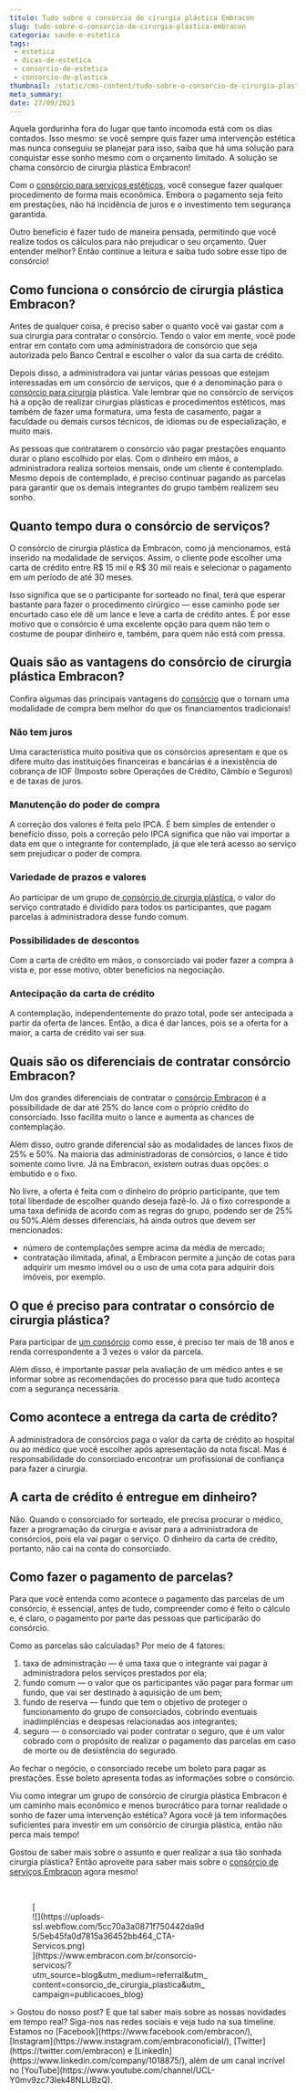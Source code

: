 ```yaml
---
titulo: Tudo sobre o consórcio de cirurgia plástica Embracon
slug: tudo-sobre-o-consorcio-de-cirurgia-plastica-embracon
categoria: saude-e-estetica
tags:
 - estetica
 - dicas-de-estetica
 - consorcio-de-estetica
 - consorcio-de-plastica
thumbnail: /static/cms-content/tudo-sobre-o-consorcio-de-cirurgia-plastica-embracon.jpeg
meta_summary: 
date: 27/09/2021
---
```

Aquela gordurinha fora do lugar que tanto incomoda está com os dias contados. Isso mesmo: se você sempre quis fazer uma intervenção estética mas nunca conseguiu se planejar para isso, saiba que há uma solução para conquistar esse sonho mesmo com o orçamento limitado. A solução se chama consórcio de cirurgia plástica Embracon!

Com o [consórcio para serviços estéticos](https://www.embracon.com.br/blog/5-duvidas-sobre-o-consorcio-de-cirurgia), você consegue fazer qualquer procedimento de forma mais econômica. Embora o pagamento seja feito em prestações, não há incidência de juros e o investimento tem segurança garantida.

Outro benefício é fazer tudo de maneira pensada, permitindo que você realize todos os cálculos para não prejudicar o seu orçamento. Quer entender melhor? Então continue a leitura e saiba tudo sobre esse tipo de consórcio!

Como funciona o consórcio de cirurgia plástica Embracon?
--------------------------------------------------------

Antes de qualquer coisa, é preciso saber o quanto você vai gastar com a sua cirurgia para contratar o consórcio. Tendo o valor em mente, você pode entrar em contato com uma administradora de consórcio que seja autorizada pelo Banco Central e escolher o valor da sua carta de crédito.

Depois disso, a administradora vai juntar várias pessoas que estejam interessadas em um consórcio de serviços, que é a denominação para o [consórcio para cirurgia](https://www.embracon.com.br/consorcio-servicos) plástica. Vale lembrar que no consórcio de serviços há a opção de realizar cirurgias plásticas e procedimentos estéticos, mas também de fazer uma formatura, uma festa de casamento, pagar a faculdade ou demais cursos técnicos, de idiomas ou de especialização, e muito mais.

As pessoas que contratarem o consórcio vão pagar prestações enquanto durar o plano escolhido por elas. Com o dinheiro em mãos, a administradora realiza sorteios mensais, onde um cliente é contemplado. Mesmo depois de contemplado, é preciso continuar pagando as parcelas para garantir que os demais integrantes do grupo também realizem seu sonho.

Quanto tempo dura o consórcio de serviços?
------------------------------------------

O consórcio de cirurgia plástica da Embracon, como já mencionamos, está inserido na modalidade de serviços. Assim, o cliente pode escolher uma carta de crédito entre R$ 15 mil e R$ 30 mil reais e selecionar o pagamento em um período de até 30 meses.

Isso significa que se o participante for sorteado no final, terá que esperar bastante para fazer o procedimento cirúrgico — esse caminho pode ser encurtado caso ele dê um lance e leve a carta de crédito antes. É por esse motivo que o consórcio é uma excelente opção para quem não tem o costume de poupar dinheiro e, também, para quem não está com pressa.

Quais são as vantagens do consórcio de cirurgia plástica Embracon?
------------------------------------------------------------------

Confira algumas das principais vantagens do [consórcio](https://www.embracon.com.br/consorcio-servicos) que o tornam uma modalidade de compra bem melhor do que os financiamentos tradicionais!

### Não tem juros

Uma característica muito positiva que os consórcios apresentam e que os difere muito das instituições financeiras e bancárias é a inexistência de cobrança de IOF (Imposto sobre Operações de Crédito, Câmbio e Seguros) e de taxas de juros.

### Manutenção do poder de compra

A correção dos valores é feita pelo IPCA. É bem simples de entender o benefício disso, pois a correção pelo IPCA significa que não vai importar a data em que o integrante for contemplado, já que ele terá acesso ao serviço sem prejudicar o poder de compra.

### Variedade de prazos e valores

Ao participar de um grupo de[ consórcio de cirurgia plástica](https://www.embracon.com.br/blog/5-duvidas-sobre-o-consorcio-de-cirurgia), o valor do serviço contratado é dividido para todos os participantes, que pagam parcelas à administradora desse fundo comum.

### Possibilidades de descontos

Com a carta de crédito em mãos, o consorciado vai poder fazer a compra à vista e, por esse motivo, obter benefícios na negociação.

### Antecipação da carta de crédito

A contemplação, independentemente do prazo total, pode ser antecipada a partir da oferta de lances. Então, a dica é dar lances, pois se a oferta for a maior, a carta de crédito vai ser sua.

Quais são os diferenciais de contratar consórcio Embracon?
----------------------------------------------------------

Um dos grandes diferenciais de contratar o [consórcio Embracon](https://www.embracon.com.br/consorcio-servicos) é a possibilidade de dar até 25% do lance com o próprio crédito do consorciado. Isso facilita muito o lance e aumenta as chances de contemplação.

Além disso, outro grande diferencial são as modalidades de lances fixos de 25% e 50%. Na maioria das administradoras de consórcios, o lance é tido somente como livre. Já na Embracon, existem outras duas opções: o embutido e o fixo.

No livre, a oferta é feita com o dinheiro do próprio participante, que tem total liberdade de escolher quando deseja fazê-lo. Já o fixo corresponde a uma taxa definida de acordo com as regras do grupo, podendo ser de 25% ou 50%.Além desses diferenciais, há ainda outros que devem ser mencionados:

- número de contemplações sempre acima da média de mercado;
- contratação ilimitada, afinal, a Embracon permite a junção de cotas para adquirir um mesmo imóvel ou o uso de uma cota para adquirir dois imóveis, por exemplo.

O que é preciso para contratar o consórcio de cirurgia plástica?
----------------------------------------------------------------

Para participar de [um consórcio](https://www.embracon.com.br/consorcio-servicos) como esse, é preciso ter mais de 18 anos e renda correspondente a 3 vezes o valor da parcela.

Além disso, é importante passar pela avaliação de um médico antes e se informar sobre as recomendações do processo para que tudo aconteça com a segurança necessária.

Como acontece a entrega da carta de crédito?
--------------------------------------------

A administradora de consórcios paga o valor da carta de crédito ao hospital ou ao médico que você escolher após apresentação da nota fiscal. Mas é responsabilidade do consorciado encontrar um profissional de confiança para fazer a cirurgia.

A carta de crédito é entregue em dinheiro?
------------------------------------------

Não. Quando o consorciado for sorteado, ele precisa procurar o médico, fazer a programação da cirurgia e avisar para a administradora de consórcios, pois ela vai pagar o serviço. O dinheiro da carta de crédito, portanto, não cai na conta do consorciado.

Como fazer o pagamento de parcelas?
-----------------------------------

Para que você entenda como acontece o pagamento das parcelas de um consórcio, é essencial, antes de tudo, compreender como é feito o cálculo e, é claro, o pagamento por parte das pessoas que participarão do consórcio.

Como as parcelas são calculadas? Por meio de 4 fatores:

1. taxa de administração — é uma taxa que o integrante vai pagar à administradora pelos serviços prestados por ela;
2. fundo comum — o valor que os participantes vão pagar para formar um fundo, que vai ser destinado à aquisição de um bem;
3. fundo de reserva — fundo que tem o objetivo de proteger o funcionamento do grupo de consorciados, cobrindo eventuais inadimplências e despesas relacionadas aos integrantes;
4. seguro — o consorciado vai poder contratar o seguro, que é um valor cobrado com o propósito de realizar o pagamento das parcelas em caso de morte ou de desistência do segurado.

Ao fechar o negócio, o consorciado recebe um boleto para pagar as prestações. Esse boleto apresenta todas as informações sobre o consórcio.

Viu como integrar um grupo de consórcio de cirurgia plástica Embracon é um caminho mais econômico e menos burocrático para tornar realidade o sonho de fazer uma intervenção estética? Agora você já tem informações suficientes para investir em um consórcio de cirurgia plástica, então não perca mais tempo!

Gostou de saber mais sobre o assunto e quer realizar a sua tão sonhada cirurgia plástica? Então aproveite para saber mais sobre o [consórcio de serviços Embracon](https://www.embracon.com.br/consorcio-servicos) agora mesmo!

‍

<figure class="w-richtext-figure-type-image w-richtext-align-center" style="max-width:310px">[<div>![](https://uploads-ssl.webflow.com/5cc70a3a0871f750442da9d5/5eb45fa0d7815a36452bb464_CTA-Servicos.png)</div>](https://www.embracon.com.br/consorcio-servicos/?utm_source=blog&utm_medium=referral&utm_content=consorcio_de_cirurgia_plastica&utm_campaign=publicacoes_blog)</figure>> Gostou do nosso post? E que tal saber mais sobre as nossas novidades em tempo real? Siga-nos nas redes sociais e veja tudo na sua timeline. Estamos no [Facebook](https://www.facebook.com/embracon/), [Instagram](https://www.instagram.com/embraconoficial/), [Twitter](https://twitter.com/embracon) e [LinkedIn](https://www.linkedin.com/company/1018875/), além de um canal incrível no [YouTube](https://www.youtube.com/channel/UCL-Y0mv9zc73Iek48NLUBzQ).
